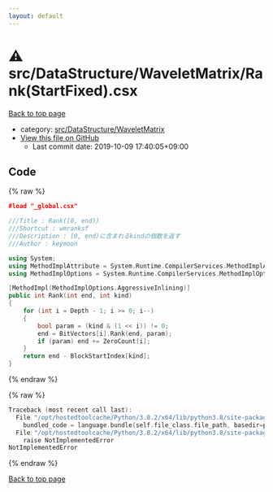 ```yaml
---
layout: default
---
```


<!-- mathjax config similar to math.stackexchange -->
<script type="text/javascript" async
  src="https://cdnjs.cloudflare.com/ajax/libs/mathjax/2.7.5/MathJax.js?config=TeX-MML-AM_CHTML">
</script>
<script type="text/x-mathjax-config">
  MathJax.Hub.Config({
    TeX: { equationNumbers: { autoNumber: "AMS" }},
    tex2jax: {
      inlineMath: [ ['$','$'] ],
      processEscapes: true
    },
    "HTML-CSS": { matchFontHeight: false },
    displayAlign: "left",
    displayIndent: "2em"
  });
</script>

<script type="text/javascript" src="https://cdnjs.cloudflare.com/ajax/libs/jquery/3.4.1/jquery.min.js"></script>
<script src="https://cdn.jsdelivr.net/npm/jquery-balloon-js@1.1.2/jquery.balloon.min.js" integrity="sha256-ZEYs9VrgAeNuPvs15E39OsyOJaIkXEEt10fzxJ20+2I=" crossorigin="anonymous"></script>
<script type="text/javascript" src="../../../../assets/js/copy-button.js"></script>
<link rel="stylesheet" href="../../../../assets/css/copy-button.css" />


# :warning: src/DataStructure/WaveletMatrix/Rank(StartFixed).csx

<a href="../../../../index.html">Back to top page</a>

* category: <a href="../../../../index.html#3d0ac36297e222061e32f0418ff902b1">src/DataStructure/WaveletMatrix</a>
* <a href="{{ site.github.repository_url }}/blob/master/src/DataStructure/WaveletMatrix/Rank(StartFixed).csx">View this file on GitHub</a>
    - Last commit date: 2019-10-09 17:40:05+09:00




## Code

<a id="unbundled"></a>
{% raw %}
```cpp
﻿#load "_global.csx"

///Title : Rank([0, end))
///Shortcut : wmranksf
///Description : [0, end)に含まれるkindの個数を返す
///Author : keymoon

using System;
using MethodImplAttribute = System.Runtime.CompilerServices.MethodImplAttribute;
using MethodImplOptions = System.Runtime.CompilerServices.MethodImplOptions;

[MethodImpl(MethodImplOptions.AggressiveInlining)]
public int Rank(int end, int kind)
{
    for (int i = Depth - 1; i >= 0; i--)
    {
        bool param = (kind & (1 << i)) != 0;
        end = BitVectors[i].Rank(end, param);
        if (param) end += ZeroCount[i];
    }
    return end - BlockStartIndex[kind];
}
```
{% endraw %}

<a id="bundled"></a>
{% raw %}
```cpp
Traceback (most recent call last):
  File "/opt/hostedtoolcache/Python/3.8.2/x64/lib/python3.8/site-packages/onlinejudge_verify/docs.py", line 340, in write_contents
    bundled_code = language.bundle(self.file_class.file_path, basedir=pathlib.Path.cwd())
  File "/opt/hostedtoolcache/Python/3.8.2/x64/lib/python3.8/site-packages/onlinejudge_verify/languages/csharpscript.py", line 110, in bundle
    raise NotImplementedError
NotImplementedError

```
{% endraw %}

<a href="../../../../index.html">Back to top page</a>

